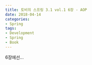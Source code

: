 ```yaml
---
title: 토비의 스프링 3.1 vol.1 6장 - AOP
date: 2018-04-14
categories:
- Spring
tags:
- Development
- Spring
- Book
---
```


 6장에선...

